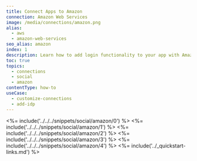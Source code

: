 ```yaml
---
title: Connect Apps to Amazon
connection: Amazon Web Services
image: /media/connections/amazon.png
alias:
  - aws
  - amazon-web-services
seo_alias: amazon
index: 1
description: Learn how to add login functionality to your app with Amazon. You will need to obtain a Client Id and Client Secret for Amazon.
toc: true
topics:
  - connections
  - social
  - amazon
contentType: how-to
useCase:
  - customize-connections
  - add-idp
---
```

<%= include('../../../snippets/social/amazon/0') %> 
<%= include('../../../snippets/social/amazon/1') %> 
<%= include('../../../snippets/social/amazon/2') %> 
<%= include('../../../snippets/social/amazon/3') %> 
<%= include('../../../snippets/social/amazon/4') %> 
<%= include('../_quickstart-links.md') %>
